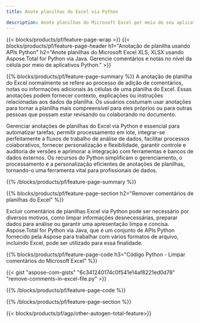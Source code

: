 ```yaml
---
title: Anote planilhas do Excel via Python 

description: Anote planilhas do Microsoft Excel por meio de seu aplicativo Python. Limpe anotações com facilidade.
---
```


{{< blocks/products/pf/feature-page-wrap >}}
{{< blocks/products/pf/feature-page-header h1="Anotação de planilha usando APIs Python" h2="Anote planilhas do Microsoft Excel XLS, XLSX usando Aspose.Total for Python via Java. Gerencie comentários e notas no nível da célula por meio de aplicativos Python." >}}

{{% blocks/products/pf/feature-page-summary %}}
A anotação de planilha do Excel normalmente se refere ao processo de adição de comentários, notas ou informações adicionais às células de uma planilha do Excel. Essas anotações podem fornecer contexto, explicações ou instruções relacionadas aos dados da planilha. Os usuários costumam usar anotações para tornar a planilha mais compreensível para eles próprios ou para outras pessoas que possam estar revisando ou colaborando no documento.<br />

Gerenciar anotações de planilhas do Excel via Python é essencial para automatizar tarefas, permitir processamento em lote, integrar-se perfeitamente a fluxos de trabalho de análise de dados, facilitar processos colaborativos, fornecer personalização e flexibilidade, garantir controle e auditoria de versões e aprimorar a integração com ferramentas e bancos de dados externos. Os recursos do Python simplificam o gerenciamento, o processamento e a personalização eficientes de anotações de planilhas, tornando-o uma ferramenta vital para profissionais de dados.

{{% /blocks/products/pf/feature-page-summary  %}}

{{% blocks/products/pf/feature-page-section  h2="Remover comentários de planilhas do Excel" %}}

Excluir comentários de planilhas Excel via Python pode ser necessário por diversos motivos, como limpar informações desnecessárias, preparar dados para análise ou garantir uma apresentação limpa e concisa. Aspose.Total for Python via Java, que é um conjunto de APIs Python fornecido pela Aspose para trabalhar com vários formatos de arquivo, incluindo Excel, pode ser utilizado para essa finalidade.

{{% blocks/products/pf/feature-page-code h3="Código Python - Limpar comentários do Microsoft Excel" %}}

{{< gist "aspose-com-gists" "6c341240174c0f541e14af8221ed0d78" "remove-comments-in-excel-file.py" >}}

{{% /blocks/products/pf/feature-page-code  %}}

{{% /blocks/products/pf/feature-page-section %}}

{{< blocks/products/pf/agp/other-autogen-total-feature>}}